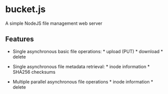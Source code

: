 bucket.js
=========

A simple NodeJS file management web server

## Features
* Single asynchronous basic file operations:
       * upload (PUT)
       * download
       * delete

* Single asynchronous file metadata retrieval:
       * inode information
       * SHA256 checksums  

* Multiple parallel asynchronous file operations 
       * inode information
       * delete
